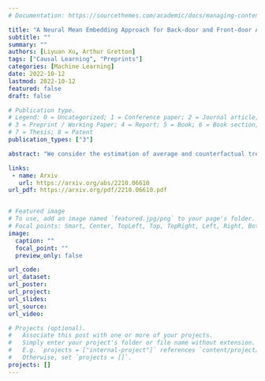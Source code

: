 ```yaml
---
# Documentation: https://sourcethemes.com/academic/docs/managing-content/

title: "A Neural Mean Embedding Approach for Back-door and Front-door Adjustment"
subtitle: ""
summary: ""
authors: [Liyuan Xu, Arthur Gretton]
tags: ["Causal Learning", "Preprints"]
categories: [Machine Learning]
date: 2022-10-12
lastmod: 2022-10-12
featured: false
draft: false

# Publication type.
# Legend: 0 = Uncategorized; 1 = Conference paper; 2 = Journal article;
# 3 = Preprint / Working Paper; 4 = Report; 5 = Book; 6 = Book section;
# 7 = Thesis; 8 = Patent
publication_types: ["3"]

abstract: "We consider the estimation of average and counterfactual treatment effects, under two settings: back-door adjustment and front-door adjustment. The goal in both cases is to recover the treatment effect without having an access to a hidden confounder. This objective is attained by first estimating the conditional mean of the desired outcome variable given relevant covariates (the "first stage" regression), and then taking the (conditional) expectation of this function as a "second stage" procedure. We propose to compute these conditional expectations directly using a regression function to the learned input features of the first stage, thus avoiding the need for sampling or density estimation. All functions and features (and in particular, the output features in the second stage) are neural networks learned adaptively from data, with the sole requirement that the final layer of the first stage should be linear. The proposed method is shown to converge to the true causal parameter, and outperforms the recent state-of-the-art methods on challenging causal benchmarks, including settings involving high-dimensional image data."

links:
 - name: Arxiv
   url: https://arxiv.org/abs/2210.06610
url_pdf: https://arxiv.org/pdf/2210.06610.pdf


# Featured image
# To use, add an image named `featured.jpg/png` to your page's folder.
# Focal points: Smart, Center, TopLeft, Top, TopRight, Left, Right, BottomLeft, Bottom, BottomRight.
image:
  caption: ""
  focal_point: ""
  preview_only: false

url_code: 
url_dataset:
url_poster:
url_project:
url_slides:
url_source:
url_video:

# Projects (optional).
#   Associate this post with one or more of your projects.
#   Simply enter your project's folder or file name without extension.
#   E.g. `projects = ["internal-project"]` references `content/project/deep-learning/index.md`.
#   Otherwise, set `projects = []`.
projects: []
---
```


